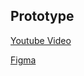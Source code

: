 ## Prototype

[Youtube Video](https://youtu.be/LF1Ldnxwi1s)

[Figma](https://www.figma.com/file/Tber9UMOGtIYf5kAYsgOxx/Subscription-Manager-Prototype?type=design&node-id=38%3A1175&mode=design&t=UmEUVSDY8KtyQtTU-1)